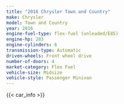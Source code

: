 ```yaml
---
title: "2016 Chrysler Town and Country"
make: Chrysler
model: Town and Country
year: 2016
engine-fuel-type: flex-fuel (unleaded/E85)
engine-hp: 283
engine-cylinders: 6
transmission-type: Automatic
driven-wheels: Front wheel drive
number-of-doors: 4
market-category: Flex Fuel
vehicle-size: Midsize
vehicle-style: Passenger Minivan
---
```


{{< car_info >}}
